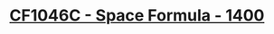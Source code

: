 # [CF1046C - Space Formula - 1400](https://codeforces.com/problemset/problem/1046/C)
<!--tags: greedy-->
